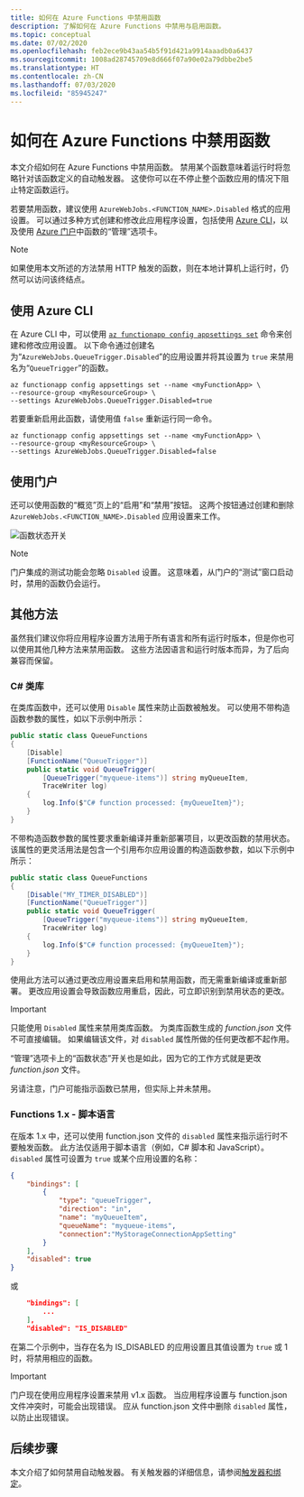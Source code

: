 ```yaml
---
title: 如何在 Azure Functions 中禁用函数
description: 了解如何在 Azure Functions 中禁用与启用函数。
ms.topic: conceptual
ms.date: 07/02/2020
ms.openlocfilehash: feb2ece9b43aa54b5f91d421a9914aaadb0a6437
ms.sourcegitcommit: 1008ad28745709e8d666f07a90e02a79dbbe2be5
ms.translationtype: HT
ms.contentlocale: zh-CN
ms.lasthandoff: 07/03/2020
ms.locfileid: "85945247"
---
```

# <a name="how-to-disable-functions-in-azure-functions"></a>如何在 Azure Functions 中禁用函数

本文介绍如何在 Azure Functions 中禁用函数。 禁用某个函数意味着运行时将忽略针对该函数定义的自动触发器。 这使你可以在不停止整个函数应用的情况下阻止特定函数运行。

若要禁用函数，建议使用 `AzureWebJobs.<FUNCTION_NAME>.Disabled` 格式的应用设置。 可以通过多种方式创建和修改此应用程序设置，包括使用 [Azure CLI](/cli/)，以及使用 [Azure 门户](https://portal.azure.cn)中函数的“管理”选项卡。 

> [!NOTE]  
> 如果使用本文所述的方法禁用 HTTP 触发的函数，则在本地计算机上运行时，仍然可以访问该终结点。  

## <a name="use-the-azure-cli"></a>使用 Azure CLI

在 Azure CLI 中，可以使用 [`az functionapp config appsettings set`](/cli/functionapp/config/appsettings#az-functionapp-config-appsettings-set) 命令来创建和修改应用设置。 以下命令通过创建名为“`AzureWebJobs.QueueTrigger.Disabled`”的应用设置并将其设置为 `true` 来禁用名为“`QueueTrigger`”的函数。 

```azurecli
az functionapp config appsettings set --name <myFunctionApp> \
--resource-group <myResourceGroup> \
--settings AzureWebJobs.QueueTrigger.Disabled=true
```

若要重新启用此函数，请使用值 `false` 重新运行同一命令。

```azurecli
az functionapp config appsettings set --name <myFunctionApp> \
--resource-group <myResourceGroup> \
--settings AzureWebJobs.QueueTrigger.Disabled=false
```

## <a name="use-the-portal"></a>使用门户

还可以使用函数的“概览”页上的“启用”和“禁用”按钮。 这两个按钮通过创建和删除 `AzureWebJobs.<FUNCTION_NAME>.Disabled` 应用设置来工作。

![函数状态开关](./media/disable-function/function-state-switch.png)

> [!NOTE]  
> 门户集成的测试功能会忽略 `Disabled` 设置。 这意味着，从门户的“测试”窗口启动时，禁用的函数仍会运行。 

## <a name="other-methods"></a>其他方法

虽然我们建议你将应用程序设置方法用于所有语言和所有运行时版本，但是你也可以使用其他几种方法来禁用函数。 这些方法因语言和运行时版本而异，为了后向兼容而保留。 

### <a name="c-class-libraries"></a>C# 类库

在类库函数中，还可以使用 `Disable` 属性来防止函数被触发。 可以使用不带构造函数参数的属性，如以下示例中所示：

```csharp
public static class QueueFunctions
{
    [Disable]
    [FunctionName("QueueTrigger")]
    public static void QueueTrigger(
        [QueueTrigger("myqueue-items")] string myQueueItem, 
        TraceWriter log)
    {
        log.Info($"C# function processed: {myQueueItem}");
    }
}
```

不带构造函数参数的属性要求重新编译并重新部署项目，以更改函数的禁用状态。 该属性的更灵活用法是包含一个引用布尔应用设置的构造函数参数，如以下示例中所示：

```csharp
public static class QueueFunctions
{
    [Disable("MY_TIMER_DISABLED")]
    [FunctionName("QueueTrigger")]
    public static void QueueTrigger(
        [QueueTrigger("myqueue-items")] string myQueueItem, 
        TraceWriter log)
    {
        log.Info($"C# function processed: {myQueueItem}");
    }
}
```

使用此方法可以通过更改应用设置来启用和禁用函数，而无需重新编译或重新部署。 更改应用设置会导致函数应用重启，因此，可立即识别到禁用状态的更改。

> [!IMPORTANT]
> 只能使用 `Disabled` 属性来禁用类库函数。 为类库函数生成的 *function.json* 文件不可直接编辑。 如果编辑该文件，对 `disabled` 属性所做的任何更改都不起作用。
>
> “管理”选项卡上的“函数状态”开关也是如此，因为它的工作方式就是更改 *function.json* 文件。 
>
> 另请注意，门户可能指示函数已禁用，但实际上并未禁用。

### <a name="functions-1x---scripting-languages"></a>Functions 1.x - 脚本语言

在版本 1.x 中，还可以使用 function.json 文件的 `disabled` 属性来指示运行时不要触发函数。 此方法仅适用于脚本语言（例如，C# 脚本和 JavaScript）。 `disabled` 属性可设置为 `true` 或某个应用设置的名称：

```json
{
    "bindings": [
        {
            "type": "queueTrigger",
            "direction": "in",
            "name": "myQueueItem",
            "queueName": "myqueue-items",
            "connection":"MyStorageConnectionAppSetting"
        }
    ],
    "disabled": true
}
```
或 

```json
    "bindings": [
        ...
    ],
    "disabled": "IS_DISABLED"
```

在第二个示例中，当存在名为 IS_DISABLED 的应用设置且其值设置为 `true` 或 1 时，将禁用相应的函数。

>[!IMPORTANT]  
>门户现在使用应用程序设置来禁用 v1.x 函数。 当应用程序设置与 function.json 文件冲突时，可能会出现错误。 应从 function.json 文件中删除 `disabled` 属性，以防止出现错误。 


## <a name="next-steps"></a>后续步骤

本文介绍了如何禁用自动触发器。 有关触发器的详细信息，请参阅[触发器和绑定](functions-triggers-bindings.md)。

